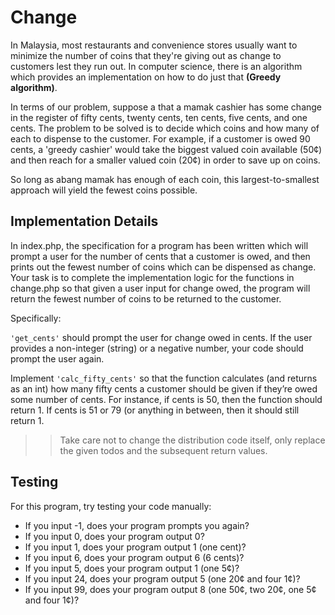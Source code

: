 # Change

In Malaysia, most restaurants and convenience stores usually want to minimize the number of coins that they're giving out as change to customers lest they run out. In computer science, there is an algorithm which provides an implementation on how to do just that **(Greedy algorithm)**.

In terms of our problem, suppose a that a mamak cashier has some change in the register of fifty cents, twenty cents, ten cents, five cents, and one cents. The problem to be solved is to decide which coins and how many of each to dispense to the customer. For example, if a customer is owed 90 cents, a 'greedy cashier' would take the biggest valued coin available (50¢) and then reach for a smaller valued coin (20¢) in order to save up on coins. 
 
So long as abang mamak has enough of each coin, this largest-to-smallest approach will yield the fewest coins possible. 

## Implementation Details
In index.php, the specification for a program has been written which will prompt a user for the number of cents that a customer is owed, and then prints out the fewest number of coins which can be dispensed as change. Your task is to complete the implementation logic for the functions in change.php so that given a user input for change owed, the program will return the fewest number of coins to be returned to the customer.  

Specifically:

`'get_cents'` should prompt the user for change owed in cents. If the user provides a non-integer (string) or a negative number, your code should prompt the user again. 

Implement `'calc_fifty_cents'` so that the function calculates (and returns as an int) how many fifty cents a customer should be given if they’re owed some number of cents. For instance, if cents is 50, then the function should return 1. If cents is 51 or 79 (or anything in between, then it should still return 1.

>>Take care not to change the distribution code itself, only replace the given todos and the subsequent return values.


## Testing
For this program, try testing your code manually:

- If you input -1, does your program prompts you again?  
- If you input 0, does your program output 0?  
- If you input 1, does your program output 1 (one cent)?  
- If you input 6, does your program output 6 (6 cents)?  
- If you input 5, does your program output 1 (one 5¢)?  
- If you input 24, does your program output 5 (one 20¢ and four 1¢)?
- If you input 99, does your program output 8 (one 50¢, two 20¢, one 5¢ and four 1¢)?  